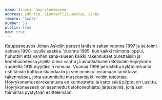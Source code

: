 ```yaml
---
name: Isnäsin höyrykonemuseo
address: Edöntie, pienteollisuusalue, Isnäs
remote: 'Isnäs'
number: 53
public: true
new: true
---
```

Kauppaneuvos Johan Askolin perusti Isnäsin sahan vuonna 1897 ja se toimi sahana 1990-luvulle saakka. Vuonna 1995, kun kaikki toiminta loppui, huhuttiin että vanhan saha-alueen kaikki rakennukset purettaisiin ja konehuoneessa jäljellä oleva vanha ja ainutlaatuinen Bolinder-höyrykone vuodelta 1918 myytäisiin romuna. Vuonna 1996 perustettu kylätoimikunta esti tämän kulttuuriskandaalin ja sen onnistui ostamaan tarvittavat rakennukset, jotta auunniteltu museoprojekti voitiin toteuttaa. Höyrykonemuseorakennusta on kunnostettu ja katto sekä piippu on uusittu. Höyrykoneeseen on asennettu tietokoneohjattu järjestelmä, jolla sen toimintaa pystytään esittelemään. 
